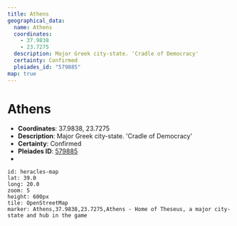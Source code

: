 ```yaml
---
title: Athens
geographical_data:
  name: Athens
  coordinates:
    - 37.9838
    - 23.7275
  description: Major Greek city-state. 'Cradle of Democracy'
  certainty: Confirmed
  pleiades_id: "579885"
map: true
---
```


# Athens

- **Coordinates**: 37.9838, 23.7275
- **Description**: Major Greek city-state. 'Cradle of Democracy'
- **Certainty**: Confirmed
- **Pleiades ID**: [579885](https://pleiades.stoa.org/places/579885)
- 
```leaflet
id: heracles-map
lat: 39.0
long: 20.0
zoom: 5
height: 600px
tile: OpenStreetMap
marker: Athens,37.9838,23.7275,Athens - Home of Theseus, a major city-state and hub in the game
```
